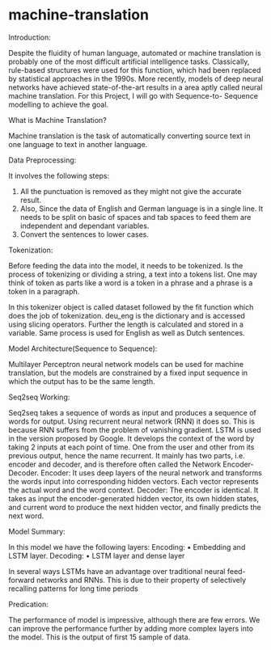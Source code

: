 # machine-translation



Introduction: 

Despite the fluidity of human language, automated or machine translation is probably one of the most difficult artificial intelligence tasks. Classically, rule-based structures were used for this function, which had been replaced by statistical approaches in the 1990s. More recently, models of deep neural networks have achieved state-of-the-art results in a area aptly called neural machine translation.
For this Project, I will go with Sequence-to- Sequence modelling to achieve the goal.

What is Machine Translation?

Machine translation is the task of automatically converting source text in one language to text in another language.

Data Preprocessing:

It involves the following steps:
1.	All the punctuation is removed as they might not give the accurate result.
2.	Also, Since the data of English and German language is in a single line. It needs to be split on basic of spaces and tab spaces to feed them are independent and dependant variables.
3.	Convert the sentences to lower cases.


Tokenization:

Before feeding the data into the model, it needs to be tokenized. Is the process of tokenizing or dividing a string, a text into a tokens list. One may think of token as parts like a word is a token in a phrase and a phrase is a token in a paragraph.

In this tokenizer object is called dataset followed by the fit function which does the job of tokenization. deu_eng is the dictionary and is accessed using slicing operators. Further the length is calculated and stored in a variable. Same process is used for English as well as Dutch sentences.


Model Architecture(Sequence to Sequence):

Multilayer Perceptron neural network models can be used for machine translation, but the models are
constrained by a fixed input sequence in which the output has to be the same length.
 

Seq2seq Working:

Seq2seq takes a sequence of words as input and produces a sequence of words for output. Using recurrent neural network (RNN) it does so. This is because RNN suffers from the problem of vanishing gradient. LSTM is used in the version proposed by Google. It develops the context of the word by taking 2 inputs at each point of time. One from the user and other from its previous output, hence the name recurrent.
It mainly has two parts, i.e. encoder and decoder, and is therefore often called the Network Encoder-Decoder.
Encoder: It uses deep layers of the neural network and transforms the words input into corresponding hidden vectors. Each vector represents the actual word and the word context.
Decoder: The encoder is identical. It takes as input the encoder-generated hidden vector, its own hidden states, and current word to produce the next hidden vector, and finally predicts the next word.



Model Summary:
 
In this model we have the following layers:
Encoding:
•	Embedding and LSTM layer.
Decoding:
•	LSTM layer and dense layer

In several ways LSTMs have an advantage over traditional neural feed-forward networks and RNNs. This is due to their property of selectively recalling patterns for long time periods

Predication:
 
The performance of model is impressive, although there are few errors. We can improve the performance further by adding more complex layers into the model. This is the output of first 15 sample of data.
